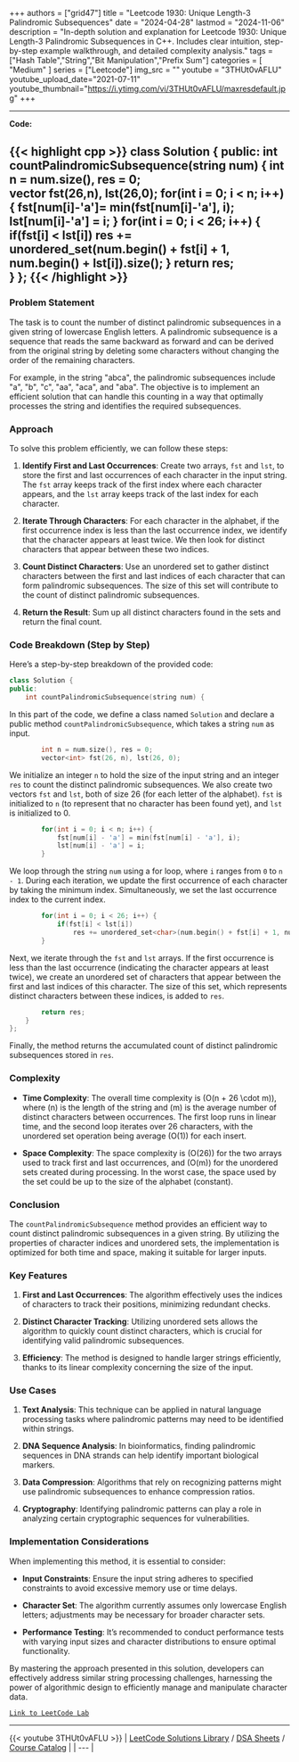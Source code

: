 
+++
authors = ["grid47"]
title = "Leetcode 1930: Unique Length-3 Palindromic Subsequences"
date = "2024-04-28"
lastmod = "2024-11-06"
description = "In-depth solution and explanation for Leetcode 1930: Unique Length-3 Palindromic Subsequences in C++. Includes clear intuition, step-by-step example walkthrough, and detailed complexity analysis."
tags = ["Hash Table","String","Bit Manipulation","Prefix Sum"]
categories = [
    "Medium"
]
series = ["Leetcode"]
img_src = ""
youtube = "3THUt0vAFLU"
youtube_upload_date="2021-07-11"
youtube_thumbnail="https://i.ytimg.com/vi/3THUt0vAFLU/maxresdefault.jpg"
+++



---
**Code:**

{{< highlight cpp >}}
class Solution {
public:
    int countPalindromicSubsequence(string num) {
        int n = num.size(), res = 0;        
        vector<int> fst(26,n), lst(26,0);
        for(int i = 0; i < n; i++) {
            fst[num[i]-'a']= min(fst[num[i]-'a'], i);
            lst[num[i]-'a'] = i;
        }
        for(int i = 0; i < 26; i++) {
if(fst[i] < lst[i]) res += unordered_set<char>(num.begin() + fst[i] + 1, num.begin() + lst[i]).size();
        }
        return res;        
    }
};
{{< /highlight >}}
---

### Problem Statement

The task is to count the number of distinct palindromic subsequences in a given string of lowercase English letters. A palindromic subsequence is a sequence that reads the same backward as forward and can be derived from the original string by deleting some characters without changing the order of the remaining characters.

For example, in the string "abca", the palindromic subsequences include "a", "b", "c", "aa", "aca", and "aba". The objective is to implement an efficient solution that can handle this counting in a way that optimally processes the string and identifies the required subsequences.

### Approach

To solve this problem efficiently, we can follow these steps:

1. **Identify First and Last Occurrences**: Create two arrays, `fst` and `lst`, to store the first and last occurrences of each character in the input string. The `fst` array keeps track of the first index where each character appears, and the `lst` array keeps track of the last index for each character.

2. **Iterate Through Characters**: For each character in the alphabet, if the first occurrence index is less than the last occurrence index, we identify that the character appears at least twice. We then look for distinct characters that appear between these two indices.

3. **Count Distinct Characters**: Use an unordered set to gather distinct characters between the first and last indices of each character that can form palindromic subsequences. The size of this set will contribute to the count of distinct palindromic subsequences.

4. **Return the Result**: Sum up all distinct characters found in the sets and return the final count.

### Code Breakdown (Step by Step)

Here’s a step-by-step breakdown of the provided code:

```cpp
class Solution {
public:
    int countPalindromicSubsequence(string num) {
```
In this part of the code, we define a class named `Solution` and declare a public method `countPalindromicSubsequence`, which takes a string `num` as input.

```cpp
        int n = num.size(), res = 0;        
        vector<int> fst(26, n), lst(26, 0);
```
We initialize an integer `n` to hold the size of the input string and an integer `res` to count the distinct palindromic subsequences. We also create two vectors `fst` and `lst`, both of size 26 (for each letter of the alphabet). `fst` is initialized to `n` (to represent that no character has been found yet), and `lst` is initialized to 0.

```cpp
        for(int i = 0; i < n; i++) {
            fst[num[i] - 'a'] = min(fst[num[i] - 'a'], i);
            lst[num[i] - 'a'] = i;
        }
```
We loop through the string `num` using a for loop, where `i` ranges from `0` to `n - 1`. During each iteration, we update the first occurrence of each character by taking the minimum index. Simultaneously, we set the last occurrence index to the current index.

```cpp
        for(int i = 0; i < 26; i++) {
            if(fst[i] < lst[i]) 
                res += unordered_set<char>(num.begin() + fst[i] + 1, num.begin() + lst[i]).size();
        }
```
Next, we iterate through the `fst` and `lst` arrays. If the first occurrence is less than the last occurrence (indicating the character appears at least twice), we create an unordered set of characters that appear between the first and last indices of this character. The size of this set, which represents distinct characters between these indices, is added to `res`.

```cpp
        return res;        
    }
};
```
Finally, the method returns the accumulated count of distinct palindromic subsequences stored in `res`.

### Complexity

- **Time Complexity**: The overall time complexity is \(O(n + 26 \cdot m)\), where \(n\) is the length of the string and \(m\) is the average number of distinct characters between occurrences. The first loop runs in linear time, and the second loop iterates over 26 characters, with the unordered set operation being average \(O(1)\) for each insert.

- **Space Complexity**: The space complexity is \(O(26)\) for the two arrays used to track first and last occurrences, and \(O(m)\) for the unordered sets created during processing. In the worst case, the space used by the set could be up to the size of the alphabet (constant).

### Conclusion

The `countPalindromicSubsequence` method provides an efficient way to count distinct palindromic subsequences in a given string. By utilizing the properties of character indices and unordered sets, the implementation is optimized for both time and space, making it suitable for larger inputs. 

### Key Features

1. **First and Last Occurrences**: The algorithm effectively uses the indices of characters to track their positions, minimizing redundant checks.

2. **Distinct Character Tracking**: Utilizing unordered sets allows the algorithm to quickly count distinct characters, which is crucial for identifying valid palindromic subsequences.

3. **Efficiency**: The method is designed to handle larger strings efficiently, thanks to its linear complexity concerning the size of the input.

### Use Cases

1. **Text Analysis**: This technique can be applied in natural language processing tasks where palindromic patterns may need to be identified within strings.

2. **DNA Sequence Analysis**: In bioinformatics, finding palindromic sequences in DNA strands can help identify important biological markers.

3. **Data Compression**: Algorithms that rely on recognizing patterns might use palindromic subsequences to enhance compression ratios.

4. **Cryptography**: Identifying palindromic patterns can play a role in analyzing certain cryptographic sequences for vulnerabilities.

### Implementation Considerations

When implementing this method, it is essential to consider:

- **Input Constraints**: Ensure the input string adheres to specified constraints to avoid excessive memory use or time delays.

- **Character Set**: The algorithm currently assumes only lowercase English letters; adjustments may be necessary for broader character sets.

- **Performance Testing**: It’s recommended to conduct performance tests with varying input sizes and character distributions to ensure optimal functionality.

By mastering the approach presented in this solution, developers can effectively address similar string processing challenges, harnessing the power of algorithmic design to efficiently manage and manipulate character data.

[`Link to LeetCode Lab`](https://leetcode.com/problems/unique-length-3-palindromic-subsequences/description/)

---
{{< youtube 3THUt0vAFLU >}}
| [LeetCode Solutions Library](https://grid47.xyz/leetcode/) / [DSA Sheets](https://grid47.xyz/sheets/) / [Course Catalog](https://grid47.xyz/courses/) |
| --- |
